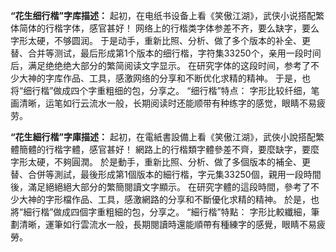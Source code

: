 
**“花生细行楷”字库描述：**
起初，在电纸书设备上看《笑傲江湖》，武侠小说搭配繁体简体的行楷字体，感官甚好！
网络上的行楷类字体参差不齐，要么缺字，要么字形太硬，不够圆润。
于是动手，重新比照、分析、做了多个版本的补全、更替、合并等测试，最后形成第1个版本的细行楷，字符集33250个，亲用一段时间后，满足绝绝绝大部分的繁简阅读文字显示。
在研究字体的这段时间，参考了不少大神的字库作品、工具，感激网络的分享和不断优化求精的精神。
于是，也将“细行楷”做成四个字重粗细的包，分享之。
“细行楷”特点：
字形比较纤细，笔画清晰，运笔如行云流水一般，长期阅读时还能顺带有种练字的感觉，眼睛不易疲劳。

**“花生細行楷”字庫描述：**
起初，在電紙書設備上看《笑傲江湖》，武俠小說搭配繁體簡體的行楷字體，感官甚好！
網路上的行楷類字體參差不齊，要麼缺字，要麼字形太硬，不夠圓潤。
於是動手，重新比照、分析、做了多個版本的補全、更替、合併等測試，最後形成第1個版本的細行楷，字元集33250個，親用一段時間後，滿足絕絕絕大部分的繁簡閱讀文字顯示。
在研究字體的這段時間，參考了不少大神的字形檔作品、工具，感激網路的分享和不斷優化求精的精神。
於是，也將“細行楷”做成四個字重粗細的包，分享之。
“細行楷”特點：
字形比較纖細，筆劃清晰，運筆如行雲流水一般，長期閱讀時還能順帶有種練字的感覺，眼睛不易疲勞。
